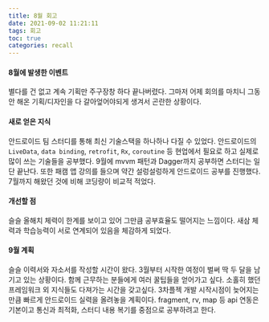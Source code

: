 ```yaml
---
title: 8월 회고
date: 2021-09-02 11:21:11
tags: 회고
toc: true
categories: recall
---
```


#### 8월에 발생한 이벤트

별다를 건 없고 계속 기획만 주구장창 하다 끝나버렸다. 그마저 어제 회의를 마치니 그동안 해온 기획/디자인을 다 갈아엎어야되게 생겨서 곤란한 상황이다.

#### 새로 얻은 지식

안드로이드 팀 스터디를 통해 최신 기술스택을 하나하나 다질 수 있었다. 안드로이드의 `LiveData`, `data binding`, `retrofit`, `Rx`, `coroutine` 등 현업에서 필요로 하고 실제로 많이 쓰는 기술들을 공부했다. 9월에 mvvm 패턴과 Dagger까지 공부하면 스터디는 일단 끝난다.
또한 패캠 앱 강의를 들으며 약간 설렁설렁하게 안드로이드 공부를 진행했다. 7월까지 해왔던 것에 비해 코딩량이 비교적 적었다.

#### 개선할 점

슬슬 올해치 체력이 한계를 보이고 있어 그만큼 공부효율도 떨어지는 느낌이다. 새삼 체력과 학습능력이 서로 연계되어 있음을 체감하게 되었다.

#### 9월 계획

슬슬 이력서와 자소서를 작성할 시간이 왔다. 3월부터 시작한 여정이 벌써 딱 두 달을 남기고 있는 상황이다. 함께 근무하는 분들에게 여러 꿀팁들을 얻어가고 싶다. 소홀히 했던 프레임워크 외 지식들도 다져가는 시간을 갖고싶다.
3차플젝 개발 시작시점이 늦어지는 만큼 빠르게 안드로이드 실력을 올려놓을 계획이다. fragment, rv, map 등 api 연동은 기본이고 통신과 최적화, 스터디 내용 복기를 중점으로 공부하려고 한다.
